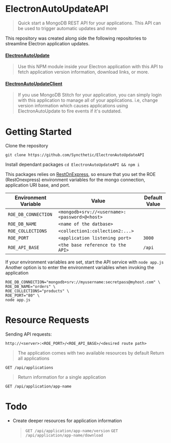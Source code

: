 # ElectronAutoUpdateAPI
> Quick start a MongoDB REST API for your applications. This API can be used to trigger automatic updates and more

This repository was created along side the following repositories to streamline Electron application updates.
 
#### [ElectronAutoUpdate](https://github.com/Syncthetic/ElectronAutoUpdate)
> Use this NPM module inside your Electron application with this API to fetch application version information, download links, or more.

#### [ElectronAutoUpdateClient](https://github.com/Syncthetic/ElectronAutoUpdateCLient)
> If you use MongoDB Stitch for your application, you can simply login with this application to manage all of your applications. i.e, change version information which causes applications using ElectronAutoUpdate to fire events if it's outdated.

# Getting Started
Clone the repository

`git clone https://github.com/Syncthetic/ElectronAutoUpdateAPI`

Install dependant packages
`cd ElectronAutoUpdateAPI && npm i`

This packages relies on [RestOnExpress](https://github.com/Syncthetic/RestOnExpress), so ensure that you set the ROE (RestOnexpress) environment variables for the mongo connection, application URI base, and port.

| Environment Variable | Value                                         | Default Value |
|-                     | -                                             | -             |
| `ROE_DB_CONNECTION`  | `<mongodb+srv://<username>:<password>@<host>` |               |
| `ROE_DB_NAME`        | `<name of the datbase>`                       |               |
| `ROE_COLLECTIONS`    | `<collection1:collection2:...>`               |               |
| `ROE_PORT`           | `<application listening port>`                | `3000`        |
| `ROE_API_BASE`       | `<the base reference to the API>`             | `/api`        |


If your environment variables are set, start the API service with `node app.js`
Another option is to enter the environment variables when invoking the application
```
ROE_DB_CONNECTION="mongodb+srv://myusername:secretpass@myhost.com" \
ROE_DB_NAME="orders" \
ROE_COLLECTIONS="products" \
ROE_PORT="80" \
node app.js
```
# Resource Requests
Sending API requests:

`http://<server>:<ROE_PORT>/<ROE_API_BASE>/<desired route path>`

> The application comes with two available resources by default
> Return all applications

`GET /api/applications`

> Return information for a single application

`GET /api/application/app-name`

# Todo
- Create deeper resources for application information

  > `GET /api/application/app-name/version`
  > `GET /api/application/app-name/download`